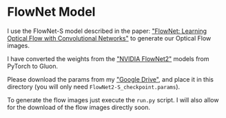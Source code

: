 # FlowNet Model
I use the FlowNet-S model described in the paper: 
["FlowNet: Learning Optical Flow with Convolutional Networks"](https://arxiv.org/pdf/1504.06852.pdf) 
to generate our Optical Flow images.

I have converted the weights from the ["NVIDIA FlowNet2"](https://github.com/NVIDIA/flownet2-pytorch) models from
PyTorch to Gluon.

Please download the params from my ["Google Drive"](https://drive.google.com/open?id=1wA3lPxSPc4rKQoz6-8Pr077MulnHx0Sf), 
and place it in this directory (you will only need `FlowNet2-S_checkpoint.params`). 

To generate the flow images just execute the `run.py` script. I will also allow for the download of the flow images 
directly soon.